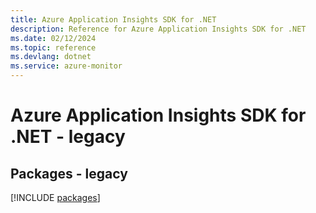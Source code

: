 ```yaml
---
title: Azure Application Insights SDK for .NET
description: Reference for Azure Application Insights SDK for .NET
ms.date: 02/12/2024
ms.topic: reference
ms.devlang: dotnet
ms.service: azure-monitor
---
```

# Azure Application Insights SDK for .NET - legacy
## Packages - legacy
[!INCLUDE [packages](application-insights-index.md)]